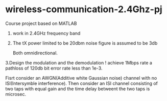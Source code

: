 # wireless-communication-2.4Ghz-pj
Course project based on MATLAB

1. work in 2.4GHz frequency band

2. The tX power limited to be 20dbm
   noise figure is assumed to be 3db
   
   Both omnidirectional.
  
  
  
3.Design the modulation and the demodulation ! achieve 1Mbps rate a pathloss of 120db bit error rate less than 1e-3.

Fisrt consider an AWGN(Additive white Gaussian noise) channel with no ISI(Intersymble interference).
Then consider an ISI channel consisting of two taps with equal gain and the time delay betweent the two taps is microsec.

